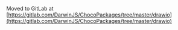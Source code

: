 
Moved to GitLab at [https://gitlab.com/DarwinJS/ChocoPackages/tree/master/drawio](https://gitlab.com/DarwinJS/ChocoPackages/tree/master/drawio)